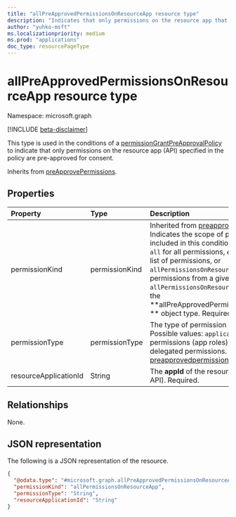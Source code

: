 ```yaml
---
title: "allPreApprovedPermissionsOnResourceApp resource type"
description: "Indicates that only permissions on the resource app that is specified in the permissionGrantPreApprovalPolicy are pre-approved for consent."
author: "yuhko-msft"
ms.localizationpriority: medium
ms.prod: "applications"
doc_type: resourcePageType
---
```


# allPreApprovedPermissionsOnResourceApp resource type

Namespace: microsoft.graph

[!INCLUDE [beta-disclaimer](../../includes/beta-disclaimer.md)]

This type is used in the conditions of a [permissionGrantPreApprovalPolicy](permissiongrantpreapprovalpolicy.md) to indicate that only permissions on the resource app (API) specified in the policy are pre-approved for consent.

Inherits from [preApprovePermissions](../resources/preapprovedpermissions.md).

## Properties
|Property|Type|Description|
|:---|:---|:---|
|permissionKind|permissionKind| Inherited from [preapprovedpermissions](../resources/preapprovedpermissions.md). Indicates the scope of permissions that are included in this condition set. Possible values: `all` for all permissions, `enumerated` for a given list of permissions, or `allPermissionsOnResourceApp` for all permissions from a given API. Only `allPermissionsOnResourceApp` is supported for the **allPreApprovedPermissionsOnResourceApp ** object type. Required.|
|permissionType|permissionType|The type of permission being granted. Possible values: `application` for application permissions (app roles), or `delegated` for delegated permissions. Inherited from [preapprovedpermissions](../resources/preapprovedpermissions.md). Required.|
|resourceApplicationId|String|The **appId** of the resource application (the API). Required.|

## Relationships
None.

## JSON representation
The following is a JSON representation of the resource.
<!-- {
  "blockType": "resource",
  "@odata.type": "microsoft.graph.allPreApprovedPermissionsOnResourceApp"
}
-->
``` json
{
  "@odata.type": "#microsoft.graph.allPreApprovedPermissionsOnResourceApp",
  "permissionKind": "allPermissionsOnResourceApp",
  "permissionType": "String",
  "resourceApplicationId": "String"
}
```
